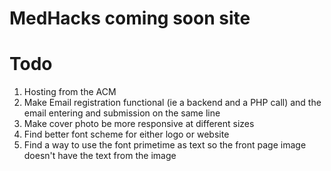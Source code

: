 # MedHacks coming soon site

Todo
======
1) Hosting from the ACM
2) Make Email registration functional (ie a backend and a PHP call) and the email entering and submission on the same line
3) Make cover photo be more responsive at different sizes
4) Find better font scheme for either logo or website
5) Find a way to use the font primetime as text so the front page image doesn't have the text from the image